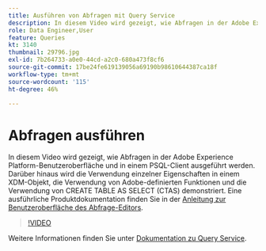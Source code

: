 ```yaml
---
title: Ausführen von Abfragen mit Query Service
description: In diesem Video wird gezeigt, wie Abfragen in der Adobe Experience Platform-Benutzeroberfläche und in einem PSQL-Client ausgeführt werden. Darüber hinaus wird die Verwendung einzelner Eigenschaften in einem XDM-Objekt, die Verwendung von Adobe-definierten Funktionen und die Verwendung von CREATE TABLE AS SELECT (CTAS) demonstriert.
role: Data Engineer,User
feature: Queries
kt: 3140
thumbnail: 29796.jpg
exl-id: 7b264733-a0e0-44cd-a2c0-680a473f8cf6
source-git-commit: 17be24fe619139056a69190b98610644387ca18f
workflow-type: tm+mt
source-wordcount: '115'
ht-degree: 46%

---
```


# Abfragen ausführen

In diesem Video wird gezeigt, wie Abfragen in der Adobe Experience Platform-Benutzeroberfläche und in einem PSQL-Client ausgeführt werden. Darüber hinaus wird die Verwendung einzelner Eigenschaften in einem XDM-Objekt, die Verwendung von Adobe-definierten Funktionen und die Verwendung von CREATE TABLE AS SELECT (CTAS) demonstriert. Eine ausführliche Produktdokumentation finden Sie in der [Anleitung zur Benutzeroberfläche des Abfrage-Editors](https://experienceleague.adobe.com/docs/experience-platform/query/ui/user-guide.html?lang=de).

>[!VIDEO](https://video.tv.adobe.com/v/29796?quality=12&learn=on)

Weitere Informationen finden Sie unter [Dokumentation zu Query Service](https://experienceleague.adobe.com/docs/experience-platform/query/home.html?lang=de).
